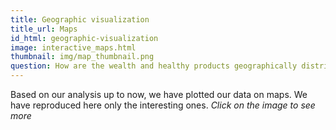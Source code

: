 ```yaml
---
title: Geographic visualization
title_url: Maps
id_html: geographic-visualization
image: interactive_maps.html
thumbnail: img/map_thumbnail.png
question: How are the wealth and healthy products geographically distributed in France ?
---
```

Based on our analysis up to now, we have plotted our data on maps. We have reproduced here only the interesting ones.
*Click on the image to see more*
<!-- more -->
